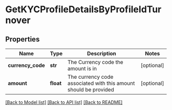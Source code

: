 # GetKYCProfileDetailsByProfileIdTurnover

## Properties
Name | Type | Description | Notes
------------ | ------------- | ------------- | -------------
**currency_code** | **str** | The Currency code the amount is in | [optional] 
**amount** | **float** | The currency code associated with this amount should be provided | [optional] 

[[Back to Model list]](../README.md#documentation-for-models) [[Back to API list]](../README.md#documentation-for-api-endpoints) [[Back to README]](../README.md)


